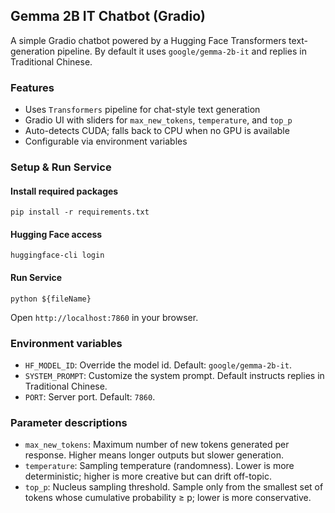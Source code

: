 ## Gemma 2B IT Chatbot (Gradio)

A simple Gradio chatbot powered by a Hugging Face Transformers text-generation pipeline. By default it uses `google/gemma-2b-it` and replies in Traditional Chinese.

### Features
- Uses `Transformers` pipeline for chat-style text generation
- Gradio UI with sliders for `max_new_tokens`, `temperature`, and `top_p`
- Auto-detects CUDA; falls back to CPU when no GPU is available
- Configurable via environment variables

### Setup & Run Service
#### Install required packages
```shell
pip install -r requirements.txt
```
#### Hugging Face access
```shell
huggingface-cli login
```
#### Run Service
```shell
python ${fileName}
```

Open `http://localhost:7860` in your browser.

### Environment variables
- `HF_MODEL_ID`: Override the model id. Default: `google/gemma-2b-it`.
- `SYSTEM_PROMPT`: Customize the system prompt. Default instructs replies in Traditional Chinese.
- `PORT`: Server port. Default: `7860`.

### Parameter descriptions
- `max_new_tokens`: Maximum number of new tokens generated per response. Higher means longer outputs but slower generation.
- `temperature`: Sampling temperature (randomness). Lower is more deterministic; higher is more creative but can drift off-topic.
- `top_p`: Nucleus sampling threshold. Sample only from the smallest set of tokens whose cumulative probability ≥ p; lower is more conservative.
